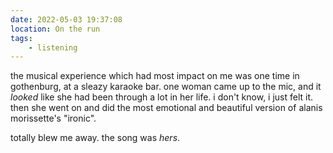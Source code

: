 ```yaml
---
date: 2022-05-03 19:37:08
location: On the run
tags:
    - listening
---
```


the musical experience which had most impact on me was one time in gothenburg, at a sleazy karaoke
bar. one woman came up to the mic, and it _looked_ like she had been through a lot in her life. i
don't know, i just felt it. then she went on and did the most emotional and beautiful version of
alanis morissette's "ironic".

totally blew me away. the song was _hers_.
